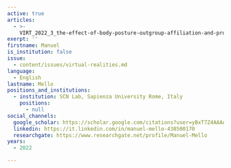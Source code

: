 ```yaml
---
active: true
articles:
  - >-
    VIRT_2022_3_the-effect-of-body-posture-outgroup-affiliation-and-proximity-of-virtual-encounters-on-human-freezing-responses
exerpt: ''
firstname: Manuel
is_institution: false
issue:
  - content/issues/virtual-realities.md
language:
  - English
lastname: Mello
positions_and_institutions:
  - institution: SCN Lab, Sapienza University Rome, Italy
    positions:
      - null
social_channels:
  google_scholar: https://scholar.google.com/citations?user=yBxT7Z4AAAAJ&hl=en
  linkedin: https://it.linkedin.com/in/manuel-mello-438500170
  researchgate: https://www.researchgate.net/profile/Manuel-Mello
years:
  - 2022

---
```

